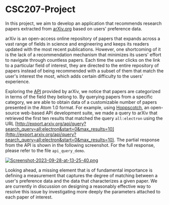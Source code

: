 # CSC207-Project

In this project, we aim to develop an application that recommends research papers extracted from [arXiv.org](arxiv.org) based on users' preference data.

arXiv is an open-access online repository of papers that expands across a vast range of fields in science and engineering and keeps its readers updated with the most recent publications. However, one shortcoming of it is the lack of a recommendation mechanism that minimizes its users' effort to navigate through countless papers. Each time the user clicks on the link to a particular field of interest, they are directed to the entire repository of papers instead of being recommended with a subset of them that match the user's interest the most, which adds certain difficulty to the users' experience.

Exploring the [API](https://info.arxiv.org/help/api/index.html) provided by arXiv, we notice that papers are categorized in terms of the field they belong to. By querying papers from a specific category, we are able to obtain data of a customizable number of papers presented in the Atom 1.0 format. For example, using [Hoppscotch](https://hoppscotch.io/), an open-source web-based API development suite, we made a query to arXiv that retrieved the first ten results that matched the query ````all:electron```` using the URL [http://export.arxiv.org/api/query?search_query=all:electron&start=0&max_results=10](http://export.arxiv.org/api/query?search_query=all:electron&start=0&max_results=10). The partial response from the API is shown in the following screenshot. For the full response, please refer to the file ````api_query_demo````.

[![Screenshot-2023-09-28-at-13-25-40.png](https://i.postimg.cc/Y0LpR3MD/Screenshot-2023-09-28-at-13-25-40.png)](https://postimg.cc/2LmR8nqn)

Looking ahead, a missing element that is of fundamental importance is defining a measurement that captures the degree of matching between a user's preference data and the data that characterizes a given paper. We are currently in discussion on designing a reasonably effective way to resolve this issue by investigating more deeply the parameters attached to each paper of interest.



